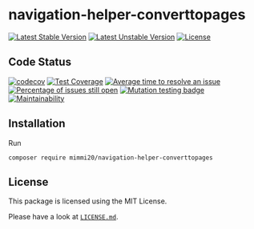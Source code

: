 # navigation-helper-converttopages

[![Latest Stable Version](https://poser.pugx.org/mimmi20/navigation-helper-converttopages/v/stable?format=flat-square)](https://packagist.org/packages/mimmi20/navigation-helper-converttopages)
[![Latest Unstable Version](https://poser.pugx.org/mimmi20/navigation-helper-converttopages/v/unstable?format=flat-square)](https://packagist.org/packages/mimmi20/navigation-helper-converttopages)
[![License](https://poser.pugx.org/mimmi20/navigation-helper-converttopages/license?format=flat-square)](https://packagist.org/packages/mimmi20/navigation-helper-converttopages)

## Code Status

[![codecov](https://codecov.io/gh/mimmi20/navigation-helper-converttopages/branch/master/graph/badge.svg)](https://codecov.io/gh/mimmi20/navigation-helper-converttopages)
[![Test Coverage](https://api.codeclimate.com/v1/badges/80ae411d70e6b0381276/test_coverage)](https://codeclimate.com/github/mimmi20/navigation-helper-converttopages/test_coverage)
[![Average time to resolve an issue](https://isitmaintained.com/badge/resolution/mimmi20/navigation-helper-converttopages.svg)](https://isitmaintained.com/project/mimmi20/navigation-helper-converttopages "Average time to resolve an issue")
[![Percentage of issues still open](https://isitmaintained.com/badge/open/mimmi20/navigation-helper-converttopages.svg)](https://isitmaintained.com/project/mimmi20/navigation-helper-converttopages "Percentage of issues still open")
[![Mutation testing badge](https://img.shields.io/endpoint?style=flat&url=https%3A%2F%2Fbadge-api.stryker-mutator.io%2Fgithub.com%2Fmimmi20%2Fnavigation-helper-converttopages%2Fmaster)](https://dashboard.stryker-mutator.io/reports/github.com/mimmi20/navigation-helper-converttopages/master)
[![Maintainability](https://api.codeclimate.com/v1/badges/80ae411d70e6b0381276/maintainability)](https://codeclimate.com/github/mimmi20/navigation-helper-converttopages/maintainability)

## Installation

Run

```shell
composer require mimmi20/navigation-helper-converttopages
```

## License

This package is licensed using the MIT License.

Please have a look at [`LICENSE.md`](LICENSE.md).

